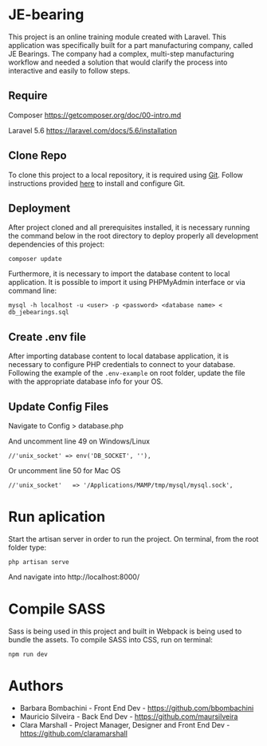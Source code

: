 # JE-bearing

This project is an online training module created with Laravel. This application was specifically built for a part manufacturing company, called JE Bearings. The company had a complex, multi-step manufacturing workflow and needed a solution that would clarify the process into interactive and easily to follow steps.

## Require

Composer <https://getcomposer.org/doc/00-intro.md>

Laravel 5.6 <https://laravel.com/docs/5.6/installation>

## Clone Repo

To clone this project to a local repository, it is required using [Git](https://git-scm.com/). Follow instructions provided [here](https://git-scm.com/downloads) to install and configure Git.

## Deployment

After project cloned and all prerequisites installed, it is necessary running the command below in the root directory to deploy properly all development dependencies of this project:

```
composer update
```

Furthermore, it is necessary to import the database content to local application. It is possible to import it using PHPMyAdmin interface or via command line:

```
mysql -h localhost -u <user> -p <password> <database name> < db_jebearings.sql
```

## Create .env file

After importing database content to local database application, it is necessary to configure PHP credentials to connect to your database. Following the example of the <code>.env-example</code> on root folder, update the file with the appropriate database info for your OS.

## Update Config Files

Navigate to Config > database.php

And uncomment line 49 on Windows/Linux

```
//'unix_socket' => env('DB_SOCKET', ''),
```

Or uncomment line 50 for Mac OS
```
//'unix_socket'   => '/Applications/MAMP/tmp/mysql/mysql.sock',
```

# Run aplication

Start the artisan server in order to run the project. On terminal, from the root folder type:
```
php artisan serve
```
And navigate into http://localhost:8000/

# Compile SASS

Sass is being used in this project and built in Webpack is being used to bundle the assets. To compile SASS into CSS, run on terminal:

```
npm run dev
```

# Authors

* Barbara Bombachini - Front End Dev - <https://github.com/bbombachini>
* Mauricio Silveira - Back End Dev - <https://github.com/maursilveira>
* Clara Marshall - Project Manager, Designer and Front End Dev - <https://github.com/claramarshall>
